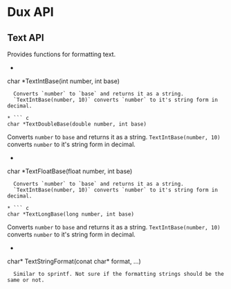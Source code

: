 # Dux API #

## Text API ##

Provides functions for formatting text.

* ``` c
char *TextIntBase(int number, int base)
```
  Converts `number` to `base` and returns it as a string.
  `TextIntBase(number, 10)` converts `number` to it's string form in decimal.

* ``` c
char *TextDoubleBase(double number, int base)
```
  Converts `number` to `base` and returns it as a string.
  `TextIntBase(number, 10)` converts `number` to it's string form in decimal.

* ``` c
char *TextFloatBase(float number, int base)
```
  Converts `number` to `base` and returns it as a string.
  `TextIntBase(number, 10)` converts `number` to it's string form in decimal.

* ``` c
char *TextLongBase(long number, int base)
```
  Converts `number` to `base` and returns it as a string.
  `TextIntBase(number, 10)` converts `number` to it's string form in decimal.

* ``` c
char* TextStringFormat(conat char* format, ...)
```
  Similar to sprintf. Not sure if the formatting strings should be the same or not.

